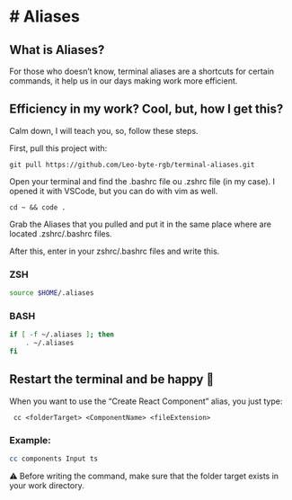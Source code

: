 # # Aliases

## What is Aliases?

For those who doesn’t know, terminal aliases are a shortcuts for certain commands, it help us in our days making work more efficient.

## Efficiency in my work? Cool, but, how I get this?

Calm down, I will teach you, so, follow these steps.

First, pull this project with:

```
git pull https://github.com/Leo-byte-rgb/terminal-aliases.git
```

Open your terminal and find the .bashrc file ou .zshrc file (in my case). I opened it with VSCode, but you can do with vim as well.



```
cd ~ && code .
```

Grab the Aliases that you pulled and put it in the same place where are located .zshrc/.bashrc files.

After this, enter in your zshrc/.bashrc files and write this.

### ZSH

```bash
source $HOME/.aliases
```

### BASH

```bash
if [ -f ~/.aliases ]; then
    . ~/.aliases
fi
```

## Restart the terminal and be happy 🙂

When you want to use the “Create React Component” alias, you just type: 

```
 cc <folderTarget> <ComponentName> <fileExtension>
```

### Example:

```bash
cc components Input ts
```

⚠️ Before writing the command, make sure that the folder target exists in your work directory.

